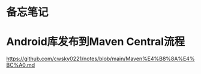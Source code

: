 # 备忘笔记

# Android库发布到Maven Central流程
https://github.com/cwsky0221/notes/blob/main/Maven%E4%B8%8A%E4%BC%A0.md
